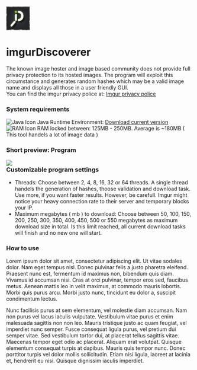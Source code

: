 ![Icon](https://github.com/Penomatikus/imgurDiscoverer/blob/master/resources/imgurdiscoverer.png?raw=true)
# imgurDiscoverer
The known image hoster and image based community does not provide full privacy protection to its hosted images. The program will exploit this circumstance and generates random hashes which may be a valid image name and displays all those in a user friendly GUI.    
You can find the imgur privacy police at: [Imgur privacy police](https://imgur.com/privacy)

### System requirements   
![Java Icon](http://findicons.com/files/icons/1008/quiet/16/java.png) Java Runtime Environment: [Download current version](https://java.com/de/download/)  
![RAM Icon](https://cdn3.iconfinder.com/data/icons/discovery/16x16/devices/gnome-dev-media-cf.png) RAM locked between: 125MB - 250MB. Average is ~180MB ( This tool handels a lot of image data )

  
### Short preview: Program  
<img align="left" src="https://i.imgur.com/ZzO5hIE.png" width="1100"> 
  
  
### Customizable program settings  
* Threads: Choose between 2, 4, 8, 16, 32 or 64 threads. A single thread handels the generation of hashes, thoose validation and download task. Use more, if you want faster results. However, be carefull. Imgur might notice your heavy connection rate to their server and temporary blocks your IP.
* Maximum megabytes ( mb ) to download: Choose between 50, 100, 150, 200, 250, 300, 350, 400, 450, 500 or 550 megabytes as maximum download size in total. Is this limit reached, all current download tasks will finish and no new one will start.

### How to use
Lorem ipsum dolor sit amet, consectetur adipiscing elit. Ut vitae sodales dolor. Nam eget tempus nisl. Donec pulvinar felis a justo pharetra eleifend. Praesent nunc est, fermentum id maximus non, bibendum quis diam. Vivamus id accumsan nisi. Cras at orci pulvinar, tempor eros sed, faucibus metus. Aenean mattis leo in velit maximus, at commodo mauris lobortis. Morbi quis purus arcu. Morbi justo nunc, tincidunt eu dolor a, suscipit condimentum lectus.

Nunc facilisis purus at sem elementum, vel molestie diam accumsan. Nam non purus vel lacus iaculis vulputate. Vestibulum vitae purus et enim malesuada sagittis non non leo. Mauris tristique justo ac quam feugiat, vel imperdiet nunc semper. Fusce consequat ligula purus, vel pretium dui semper vitae. Sed vestibulum tortor dui, at placerat tellus sagittis vitae. Maecenas tempor eget odio ac placerat. Aliquam erat volutpat. Quisque elementum consequat turpis at dapibus. Mauris quis tempor nunc. Donec porttitor turpis vel dolor mollis sollicitudin. Etiam nisi ligula, laoreet at lacinia et, hendrerit eu nisi. Quisque dignissim iaculis imperdiet.
